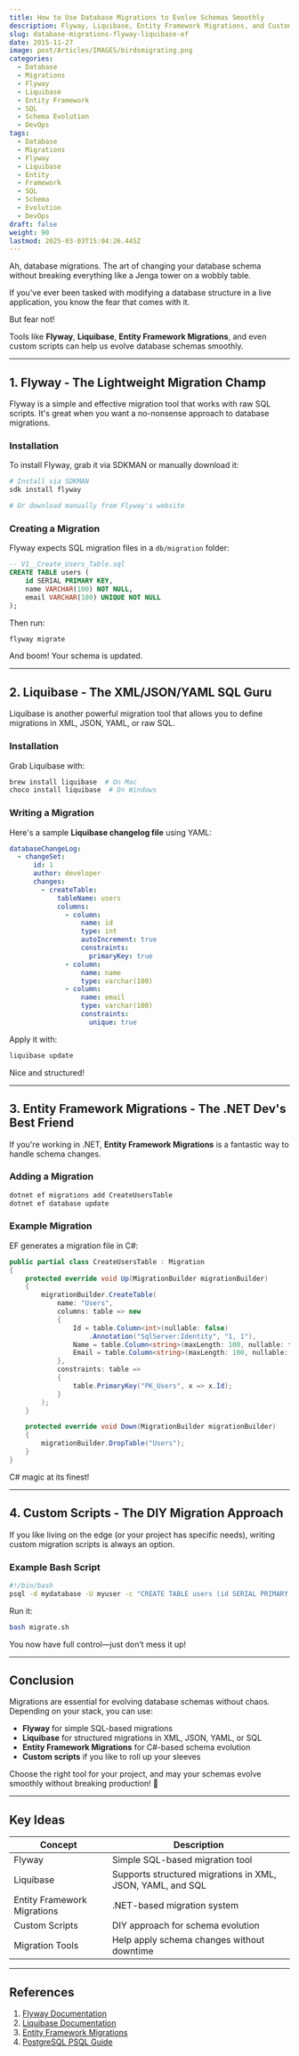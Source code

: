```yaml
---
title: How to Use Database Migrations to Evolve Schemas Smoothly
description: Flyway, Liquibase, Entity Framework Migrations, and Custom Scripts
slug: database-migrations-flyway-liquibase-ef
date: 2015-11-27
image: post/Articles/IMAGES/birdsmigrating.png
categories:
  - Database
  - Migrations
  - Flyway
  - Liquibase
  - Entity Framework
  - SQL
  - Schema Evolution
  - DevOps
tags:
  - Database
  - Migrations
  - Flyway
  - Liquibase
  - Entity
  - Framework
  - SQL
  - Schema
  - Evolution
  - DevOps
draft: false
weight: 90
lastmod: 2025-03-03T15:04:26.445Z
---
```

<!-- 
# How to Use Database Migrations (Flyway, Liquibase, Entity Framework Migrations, and Custom Scripts) to Evolve Schemas Smoothly

### Introduction
-->

Ah, database migrations. The art of changing your database schema without breaking everything like a Jenga tower on a wobbly table.

If you've ever been tasked with modifying a database structure in a live application, you know the fear that comes with it.

But fear not!

Tools like **Flyway**, **Liquibase**, **Entity Framework Migrations**, and even custom scripts can help us evolve database schemas smoothly.

***

## 1. Flyway - The Lightweight Migration Champ

Flyway is a simple and effective migration tool that works with raw SQL scripts. It's great when you want a no-nonsense approach to database migrations.

### Installation

To install Flyway, grab it via SDKMAN or manually download it:

```sh
# Install via SDKMAN
sdk install flyway

# Or download manually from Flyway's website
```

### Creating a Migration

Flyway expects SQL migration files in a `db/migration` folder:

```sql
-- V1__Create_Users_Table.sql
CREATE TABLE users (
    id SERIAL PRIMARY KEY,
    name VARCHAR(100) NOT NULL,
    email VARCHAR(100) UNIQUE NOT NULL
);
```

Then run:

```sh
flyway migrate
```

And boom! Your schema is updated.

***

## 2. Liquibase - The XML/JSON/YAML SQL Guru

Liquibase is another powerful migration tool that allows you to define migrations in XML, JSON, YAML, or raw SQL.

### Installation

Grab Liquibase with:

```sh
brew install liquibase  # On Mac
choco install liquibase  # On Windows
```

### Writing a Migration

Here's a sample **Liquibase changelog file** using YAML:

```yaml
databaseChangeLog:
  - changeSet:
      id: 1
      author: developer
      changes:
        - createTable:
            tableName: users
            columns:
              - column:
                  name: id
                  type: int
                  autoIncrement: true
                  constraints:
                    primaryKey: true
              - column:
                  name: name
                  type: varchar(100)
              - column:
                  name: email
                  type: varchar(100)
                  constraints:
                    unique: true
```

Apply it with:

```sh
liquibase update
```

Nice and structured!

***

## 3. Entity Framework Migrations - The .NET Dev's Best Friend

If you're working in .NET, **Entity Framework Migrations** is a fantastic way to handle schema changes.

### Adding a Migration

```sh
dotnet ef migrations add CreateUsersTable
dotnet ef database update
```

### Example Migration

EF generates a migration file in C#:

```csharp
public partial class CreateUsersTable : Migration
{
    protected override void Up(MigrationBuilder migrationBuilder)
    {
        migrationBuilder.CreateTable(
            name: "Users",
            columns: table => new
            {
                Id = table.Column<int>(nullable: false)
                    .Annotation("SqlServer:Identity", "1, 1"),
                Name = table.Column<string>(maxLength: 100, nullable: false),
                Email = table.Column<string>(maxLength: 100, nullable: false, unique: true)
            },
            constraints: table =>
            {
                table.PrimaryKey("PK_Users", x => x.Id);
            }
        );
    }

    protected override void Down(MigrationBuilder migrationBuilder)
    {
        migrationBuilder.DropTable("Users");
    }
}
```

C# magic at its finest!

***

## 4. Custom Scripts - The DIY Migration Approach

If you like living on the edge (or your project has specific needs), writing custom migration scripts is always an option.

### Example Bash Script

```sh
#!/bin/bash
psql -d mydatabase -U myuser -c "CREATE TABLE users (id SERIAL PRIMARY KEY, name VARCHAR(100), email VARCHAR(100) UNIQUE);"
```

Run it:

```sh
bash migrate.sh
```

You now have full control—just don’t mess it up!

***

## Conclusion

Migrations are essential for evolving database schemas without chaos. Depending on your stack, you can use:

* **Flyway** for simple SQL-based migrations
* **Liquibase** for structured migrations in XML, JSON, YAML, or SQL
* **Entity Framework Migrations** for C#-based schema evolution
* **Custom scripts** if you like to roll up your sleeves

Choose the right tool for your project, and may your schemas evolve smoothly without breaking production! 🚀

***

## Key Ideas

| Concept                     | Description                                                |
| --------------------------- | ---------------------------------------------------------- |
| Flyway                      | Simple SQL-based migration tool                            |
| Liquibase                   | Supports structured migrations in XML, JSON, YAML, and SQL |
| Entity Framework Migrations | .NET-based migration system                                |
| Custom Scripts              | DIY approach for schema evolution                          |
| Migration Tools             | Help apply schema changes without downtime                 |

***

## References

1. [Flyway Documentation](https://flywaydb.org/documentation/)
2. [Liquibase Documentation](https://www.liquibase.org/documentation/)
3. [Entity Framework Migrations](https://docs.microsoft.com/en-us/ef/core/managing-schemas/migrations)
4. [PostgreSQL PSQL Guide](https://www.postgresql.org/docs/current/app-psql.html)

